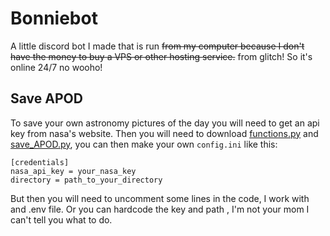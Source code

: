 # Bonniebot
 A little discord bot I made that is run ~~from my computer
 because I don't have the money to buy a VPS
 or other hosting service.~~ from glitch! So it's online 24/7 no wooho!

## Save APOD
To save your own astronomy pictures of the day
you will need to get an api key from nasa's website.
Then you will need to download [functions.py](functions.py)
and [save_APOD.py](save_APOD.py), you can then make your own `config.ini`
like this:

```
[credentials]
nasa_api_key = your_nasa_key
directory = path_to_your_directory
```
But then you will need to uncomment some lines in the code, I work with and .env file.
Or you can hardcode the key and path , I'm not your mom I can't tell you what to do.
